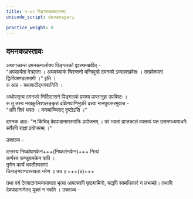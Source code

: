 ```yaml
---
title: १-०२ पिङ्गलकाश्वासनम्
unicode_script: devanagari

practice_weight: 0
---
```


## दमनकप्रस्तावः
अथागच्छन्तं दमनकमालोक्य पिङ्गलको द्वाःस्थमब्रवीत् -  
"अपसार्यतां वेत्रलता । अयमस्माकं चिरन्तनो मन्त्रिपुत्रो दमनको ऽव्याहतप्रवेशः । तत्प्रवेश्यतां द्वितीयमण्डलभागी ।" इति ।  
स आह - यथावादीद्भगवानिति । 

अथोपसृत्य दमनको निर्दिष्टासने पिङ्गलकं प्रणम्य प्राप्तानुज्ञ उपविष्टः ।  
स तु तस्य नखकुलिशालङ्कृतं दक्षिणपाणिमुपरि दत्त्वा मानपुरःसरमुवाच -  
"अपि शिवं भवतः । कस्माच्चिराद् दृष्टोऽसि ।" 

दमनक आह- "न किंचिद् देवपादानामस्माभिः प्रयोजनम् । परं भवतां प्राप्तकालं वक्तव्यं यत उत्तममध्यमाधमैः सर्वैरपि राज्ञां प्रयोजनम् ।"

उक्तञ्च -

दन्तस्य निष्कोषणकेन+++(निष्कर्तनकेन)+++ नित्यं  
कर्णस्य कण्डूयनकेन वापि ।  
तृणेन कार्यं भवतीश्वराणां  
किमङ्गवाग्घस्तवता नरेण ॥ ७७॥ +++(४)+++

तथा वयं देवपादानामन्वयागता भृत्या आपत्स्वपि पृष्ठगामिनो, यद्यपि स्वमधिकारं न लभामहे। तथापि देवपादानामेतद् युक्तं न भवति । उक्तञ्च -

<div class="js_include" url="../upadeshAH/sevA/bhRtya-chyuti.md"  newLevelForH1="3" includeTitle="true"> </div>  

<div class="js_include" url="../upadeshAH/sevA/bhRtya-mahattva.md"  newLevelForH1="3" includeTitle="true"> </div>  

<div class="js_include" url="../upadeshAH/sevA/sat-bhRtya-laxaNa.md"  newLevelForH1="3" includeTitle="true"> </div>  
